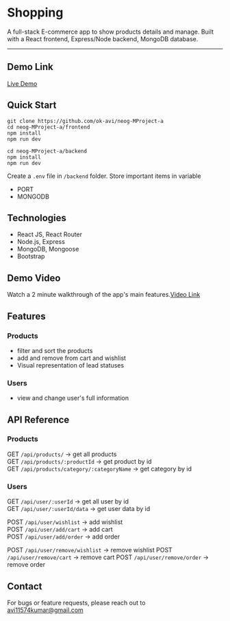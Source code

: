 # Shopping

A full-stack E-commerce app to show products details and manage.
Built with a React frontend, Express/Node backend, MongoDB database.

---

## Demo Link
[Live Demo](https://neog-m-project-a-frontend.vercel.app/)

## Quick Start
```
git clone https://github.com/ok-avi/neog-MProject-a
cd neog-MProject-a/frontend
npm install
npm run dev

cd neog-MProject-a/backend
npm install
npm run dev
```
Create a ```.env``` file in ```/backend``` folder. Store important items in variable
- PORT
- MONGODB

## Technologies
- React JS, React Router
- Node.js, Express
- MongoDB, Mongoose
- Bootstrap

## Demo Video
Watch a 2 minute walkthrough of the app's main features.[Video Link](https://drive.google.com/file/d/1IRH9rR1o4gscL5gxpzYPv6-SbwCJoMui/view?usp=drive_link)

## Features

### Products
- filter and sort the products
- add and remove from cart and wishlist
- Visual representation of lead statuses

### Users
- view and change user's full information

## API Reference

### Products
GET ```/api/products/``` &rarr; get all products \
GET ```/api/products/:productId``` &rarr; get product by id \
GET ```/api/products/category/:categoryName``` &rarr; get category by id 

### Users
GET ```/api/user/:userId``` &rarr;  get all user by id   
GET ```/api/user/:userId/data``` &rarr;  get user data by id   

POST ```/api/user/wishlist``` &rarr;    add wishlist \
POST ```/api/user/add/cart``` &rarr;    add cart \
POST ```/api/user/add/order``` &rarr;    add order

POST ```/api/user/remove/wishlist``` &rarr;    remove wishlist
POST ```/api/user/remove/cart``` &rarr;    remove cart
POST ```/api/user/remove/order``` &rarr;    remove order

## Contact
For bugs or feature requests, please reach out to avi11574kumar@gmail.com
